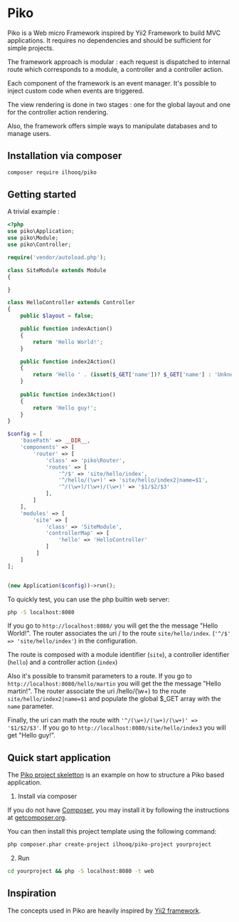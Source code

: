 # Piko

Piko is a Web micro Framework inspired by Yii2 Framework to build MVC applications.
It requires no dependencies and should be sufficient for simple projects.

The framework approach is modular : each request is dispatched to internal route which corresponds to a module,
a controller and a controller action.

Each component of the framework is an event manager. It's possible to inject custom code when events are triggered.

The view rendering is done in two stages : one for the global layout and one for the controller action rendering.

Also, the framework offers simple ways to manipulate databases and to manage users.

## Installation via composer

```bash
composer require ilhooq/piko
```

## Getting started

A trivial example :

```php
<?php
use piko\Application;
use piko\Module;
use piko\Controller;

require('vendor/autoload.php');

class SiteModule extends Module
{

}

class HelloController extends Controller
{
    public $layout = false;

    public function indexAction()
    {
        return 'Hello World!';
    }

    public function index2Action()
    {
        return 'Hello ' . (isset($_GET['name'])? $_GET['name'] : 'Unknown') . '!' ;
    }
    
    public function index3Action()
    {
        return 'Hello guy!';
    }
}

$config = [
    'basePath' => __DIR__,
    'components' => [
        'router' => [
            'class' => 'piko\Router',
            'routes' => [
                '^/$' => 'site/hello/index',
                '^/hello/(\w+)' => 'site/hello/index2|name=$1',
                '^/(\w+)/(\w+)/(\w+)' => '$1/$2/$3'
            ],
        ]
    ],
    'modules' => [
        'site' => [
            'class' => 'SiteModule',
            'controllerMap' => [
                'hello' => 'HelloController'
            ]
         ]
    ]
];


(new Application($config))->run();
```

To quickly test, you can use the php builtin web server:

```bash
php -S localhost:8080
```

If you go to `http://localhost:8080/` you will get the the message "Hello World!". The router associates the uri / to the route `site/hello/index`.
(`'^/$' => 'site/hello/index'`) in the configuration.

The route is composed with a module identifier (`site`), a controller identifier (`hello`) and a controller action (`index`)

Also it's possible to transmit parameters to a route. If you go to `http://localhost:8080/hello/martin` you will get the the message "Hello martin!".
The router associate the uri /hello/(\w+) to the route `site/hello/index2|name=$1` and populate the global $_GET array with the `name` parameter.

Finally, the uri can math the route with `'^/(\w+)/(\w+)/(\w+)' => '$1/$2/$3'`.
If you go to `http://localhost:8080/site/hello/index3` you will get "Hello guy!".

## Quick start application

The [Piko project skeletton](https://github.com/ilhooq/piko-project) is an example on how to structure a Piko based application.

1. Install via composer

If you do not have [Composer](http://getcomposer.org/), you may install it by following the instructions
at [getcomposer.org](http://getcomposer.org/doc/00-intro.md#installation-nix).

You can then install this project template using the following command:

```bash
php composer.phar create-project ilhooq/piko-project yourproject
```

2. Run

```bash
cd yourproject && php -S localhost:8080 -t web
```

## Inspiration

The concepts used in Piko are heavily inspired by [Yii2 framework](https://www.yiiframework.com/).


